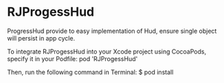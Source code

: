 # RJProgessHud
ProgressHud provide to easy implementation of Hud, ensure single object will persist in app cycle.

To integrate RJProgessHud into your Xcode project using CocoaPods, specify it in your Podfile:
pod 'RJProgessHud'

Then, run the following command in Terminal:
$ pod install
